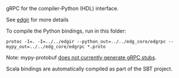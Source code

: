 gRPC for the compiler-Python (HDL) interface.

See [edgir](../../edgir) for more details 

To compile the Python bindings, run in this folder:
```
protoc -I=. -I=../../edgir --python_out=../../edg_core/edgrpc --mypy_out=../../edg_core/edgrpc *.proto
```

Note: mypy-protobuf [does not currently generate gRPC stubs](https://github.com/dropbox/mypy-protobuf/issues/46).

Scala bindings are automatically compiled as part of the SBT project.
